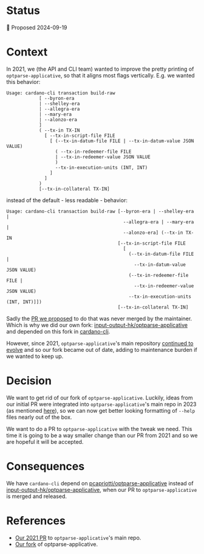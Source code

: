 # Status

📜 Proposed 2024-09-19

# Context

In 2021, we (the API and CLI team) wanted to improve the pretty printing of `optparse-applicative`,
so that it aligns most flags vertically. E.g. we wanted this behavior:

```
Usage: cardano-cli transaction build-raw  
            [ --byron-era
            | --shelley-era
            | --allegra-era
            | --mary-era
            | --alonzo-era
            ]
            ( --tx-in TX-IN
              [ --tx-in-script-file FILE
                [ (--tx-in-datum-file FILE | --tx-in-datum-value JSON VALUE)
                  ( --tx-in-redeemer-file FILE
                  | --tx-in-redeemer-value JSON VALUE
                  )
                  --tx-in-execution-units (INT, INT)
                ]
              ]
            )
            [--tx-in-collateral TX-IN]
```

instead of the default - less readable - behavior:

```
Usage: cardano-cli transaction build-raw [--byron-era | --shelley-era |
                                           --allegra-era | --mary-era |
                                           --alonzo-era] (--tx-in TX-IN
                                         [--tx-in-script-file FILE
                                           [
                                             (--tx-in-datum-file FILE |
                                               --tx-in-datum-value JSON VALUE)
                                             (--tx-in-redeemer-file FILE |
                                               --tx-in-redeemer-value JSON VALUE)
                                             --tx-in-execution-units (INT, INT)]])
                                         [--tx-in-collateral TX-IN]
```

Sadly the [PR we proposed](https://github.com/pcapriotti/optparse-applicative/pull/428#issuecomment-1559041183) to do that was never merged by the maintainer. Which is why we did our own fork: [input-output-hk/optparse-applicative](https://github.com/input-output-hk/optparse-applicative) and depended on this fork in [cardano-cli](https://github.com/IntersectMBO/cardano-cli/blob/ca494098df110dfcc23f14ef6635ec1b062baddf/cardano-cli/cardano-cli.cabal#L245).

However, since 2021, `optparse-applicative`'s main repository [continued to evolve](https://github.com/pcapriotti/optparse-applicative/tags) and so our fork became out of date, adding to maintenance burden if we wanted to keep up.

# Decision

We want to get rid of our fork of `optparse-applicative`. Luckily, ideas from our initial PR were integrated into `optparse-applicative`'s main repo in 2023 (as mentioned [here](https://github.com/pcapriotti/optparse-applicative/pull/428#issuecomment-1559041183)), so we can now get better looking formatting of `--help` files nearly out of the box.

We want to do a PR to `optparse-applicative` with the tweak we need. This time it is going to be a way smaller change than our PR from 2021 and so we are hopeful it will be accepted.

# Consequences

We have `cardano-cli` depend on [pcapriotti/optparse-applicative](https://github.com/pcapriotti/optparse-applicative) instead of [input-output-hk/optparse-applicative](https://github.com/input-output-hk/optparse-applicative), when our PR to `optparse-applicative` is merged and released.

# References

* [Our 2021 PR](https://github.com/pcapriotti/optparse-applicative/pull/428) to `optparse-applicative`'s main repo.
* [Our fork](https://github.com/input-output-hk/optparse-applicative) of optparse-applicative.
